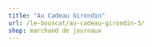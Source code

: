 ```yaml
---
title: "Au Cadeau Girondin"
url: /le-bouscat/au-cadeau-girondin-3/
shop: marchand de journaux
---
```

